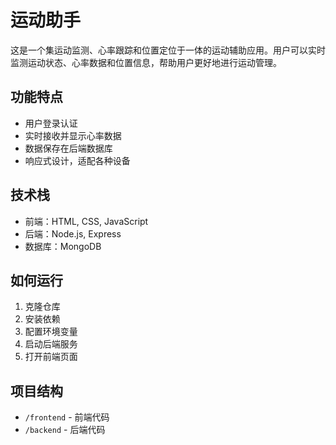 # 运动助手

这是一个集运动监测、心率跟踪和位置定位于一体的运动辅助应用。用户可以实时监测运动状态、心率数据和位置信息，帮助用户更好地进行运动管理。

## 功能特点
- 用户登录认证
- 实时接收并显示心率数据
- 数据保存在后端数据库
- 响应式设计，适配各种设备

## 技术栈
- 前端：HTML, CSS, JavaScript
- 后端：Node.js, Express
- 数据库：MongoDB

## 如何运行
1. 克隆仓库
2. 安装依赖
3. 配置环境变量
4. 启动后端服务
5. 打开前端页面

## 项目结构
- `/frontend` - 前端代码
- `/backend` - 后端代码
